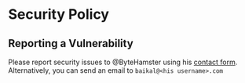 # Security Policy

## Reporting a Vulnerability

Please report security issues to @ByteHamster using his [contact form](https://www.bytehamster.com/contact/). Alternatively, you can send an email to `baikal@<his username>.com`
